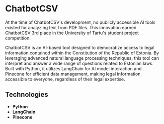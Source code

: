 # ChatbotCSV

At the time of ChatbotCSV's development, no publicly accessible AI tools existed for analyzing text from PDF files. This innovation earned ChatbotCSV 3rd place in the University of Tartu's student project competition.

ChatbotCSV is an AI-based tool designed to democratize access to legal information contained within the Constitution of the Republic of Estonia. By leveraging advanced natural language processing techniques, this tool can interpret and answer a wide range of questions related to Estonian laws. Built with Python, it utilizes LangChain for AI model interaction and Pinecone for efficient data management, making legal information accessible to everyone, regardless of their legal expertise.

## Technologies

- **Python**
- **LangChain**
- **Pinecone**

